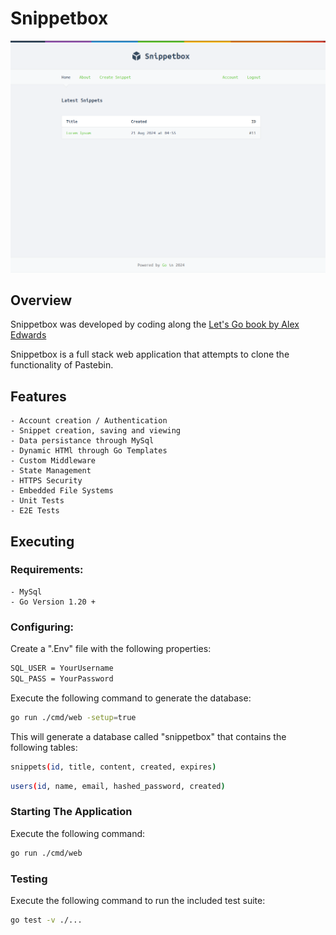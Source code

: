 # Snippetbox

![Snippet Box Front Page](snippetbox.png)

## Overview

Snippetbox was developed by coding along the [Let's Go book by Alex Edwards](https://lets-go.alexedwards.net/)

Snippetbox is a full stack web application that attempts to clone the functionality of Pastebin.

## Features

    - Account creation / Authentication
    - Snippet creation, saving and viewing
    - Data persistance through MySql
    - Dynamic HTMl through Go Templates
    - Custom Middleware
    - State Management
    - HTTPS Security
    - Embedded File Systems
    - Unit Tests
    - E2E Tests

## Executing

### Requirements:
    - MySql
    - Go Version 1.20 +

### Configuring:
Create a ".Env" file with the following properties:
```sh
SQL_USER = YourUsername
SQL_PASS = YourPassword
```
Execute the following command to generate the database:
```sh
go run ./cmd/web -setup=true
```

This will generate a database called "snippetbox" that contains the following tables:
```sh
snippets(id, title, content, created, expires)
```

```sh
users(id, name, email, hashed_password, created)
```

### Starting The Application
Execute the following command:
```sh
go run ./cmd/web
```

### Testing
Execute the following command to run the included test suite:
```sh
go test -v ./...
```
